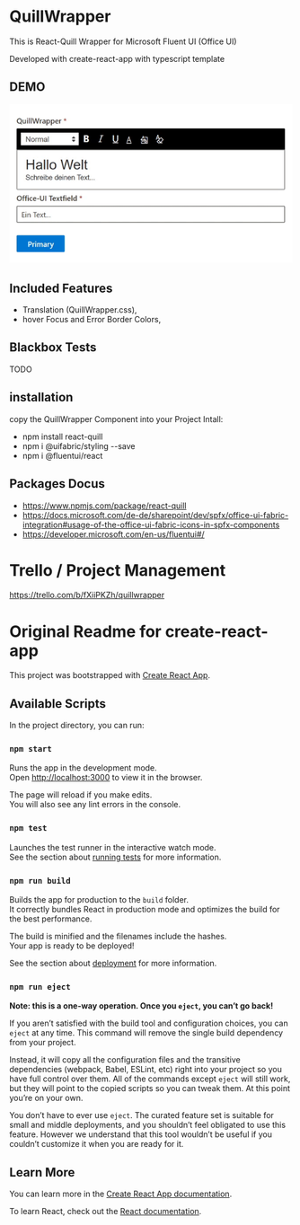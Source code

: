 # QuillWrapper
This is React-Quill Wrapper for Microsoft Fluent UI (Office UI)

Developed with create-react-app with typescript template

## DEMO
![Demo Gif](./docu/demo.gif)

## Included Features
* Translation (QuillWrapper.css),
* hover Focus and Error Border Colors,

## Blackbox Tests
TODO


## installation
copy the QuillWrapper Component into your Project
Intall: 
* npm install react-quill
* npm i @uifabric/styling --save
* npm i @fluentui/react

## Packages Docus
* https://www.npmjs.com/package/react-quill
* https://docs.microsoft.com/de-de/sharepoint/dev/spfx/office-ui-fabric-integration#usage-of-the-office-ui-fabric-icons-in-spfx-components
* https://developer.microsoft.com/en-us/fluentui#/


# Trello / Project Management
https://trello.com/b/fXiiPKZh/quillwrapper

# Original Readme for create-react-app

This project was bootstrapped with [Create React App](https://github.com/facebook/create-react-app).

## Available Scripts

In the project directory, you can run:

### `npm start`

Runs the app in the development mode.<br />
Open [http://localhost:3000](http://localhost:3000) to view it in the browser.

The page will reload if you make edits.<br />
You will also see any lint errors in the console.

### `npm test`

Launches the test runner in the interactive watch mode.<br />
See the section about [running tests](https://facebook.github.io/create-react-app/docs/running-tests) for more information.

### `npm run build`

Builds the app for production to the `build` folder.<br />
It correctly bundles React in production mode and optimizes the build for the best performance.

The build is minified and the filenames include the hashes.<br />
Your app is ready to be deployed!

See the section about [deployment](https://facebook.github.io/create-react-app/docs/deployment) for more information.

### `npm run eject`

**Note: this is a one-way operation. Once you `eject`, you can’t go back!**

If you aren’t satisfied with the build tool and configuration choices, you can `eject` at any time. This command will remove the single build dependency from your project.

Instead, it will copy all the configuration files and the transitive dependencies (webpack, Babel, ESLint, etc) right into your project so you have full control over them. All of the commands except `eject` will still work, but they will point to the copied scripts so you can tweak them. At this point you’re on your own.

You don’t have to ever use `eject`. The curated feature set is suitable for small and middle deployments, and you shouldn’t feel obligated to use this feature. However we understand that this tool wouldn’t be useful if you couldn’t customize it when you are ready for it.

## Learn More

You can learn more in the [Create React App documentation](https://facebook.github.io/create-react-app/docs/getting-started).

To learn React, check out the [React documentation](https://reactjs.org/).
